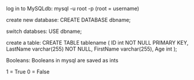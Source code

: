 log in to MySQLdb:
mysql -u root -p
(root = username)

create new database:
CREATE DATABASE dbname;

switch databses:
USE dbname;

create a table:
CREATE TABLE tablename (
    ID int NOT NULL PRIMARY KEY,
    LastName varchar(255) NOT NULL,
    FirstName varchar(255),
    Age int
);

Booleans:
Booleans in mysql are saved as ints

1 = True
0 = False
